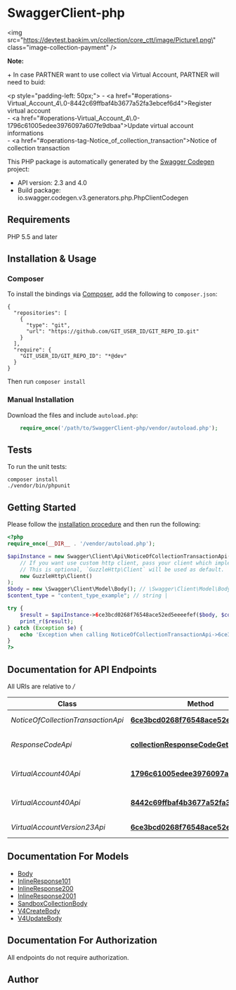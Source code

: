 # SwaggerClient-php
<img src=\"https://devtest.baokim.vn/collection/core_ctt/image/Picture1.png\" class=\"image-collection-payment\" /> <p><strong>Note:</strong></p> <p>+ In case PARTNER want to use collect via Virtual Account, PARTNER will need to buid:</p> <p style=\"padding-left: 50px;\">     - <a href=\"#operations-Virtual_Account_4\\.0-8442c69ffbaf4b3677a52fa3ebcef6d4\">Register virtual account</a> <br>     - <a href=\"#operations-Virtual_Account_4\\.0-1796c61005edee3976097a607fe9dbaa\">Update virtual account informations</a> <br>     - <a href=\"#operations-tag-Notice_of_collection_transaction\">Notice of collection transaction</a> <br> </p>

This PHP package is automatically generated by the [Swagger Codegen](https://github.com/swagger-api/swagger-codegen) project:

- API version: 2.3 and 4.0
- Build package: io.swagger.codegen.v3.generators.php.PhpClientCodegen

## Requirements

PHP 5.5 and later

## Installation & Usage
### Composer

To install the bindings via [Composer](http://getcomposer.org/), add the following to `composer.json`:

```
{
  "repositories": [
    {
      "type": "git",
      "url": "https://github.com/GIT_USER_ID/GIT_REPO_ID.git"
    }
  ],
  "require": {
    "GIT_USER_ID/GIT_REPO_ID": "*@dev"
  }
}
```

Then run `composer install`

### Manual Installation

Download the files and include `autoload.php`:

```php
    require_once('/path/to/SwaggerClient-php/vendor/autoload.php');
```

## Tests

To run the unit tests:

```
composer install
./vendor/bin/phpunit
```

## Getting Started

Please follow the [installation procedure](#installation--usage) and then run the following:

```php
<?php
require_once(__DIR__ . '/vendor/autoload.php');

$apiInstance = new Swagger\Client\Api\NoticeOfCollectionTransactionApi(
    // If you want use custom http client, pass your client which implements `GuzzleHttp\ClientInterface`.
    // This is optional, `GuzzleHttp\Client` will be used as default.
    new GuzzleHttp\Client()
);
$body = new \Swagger\Client\Model\Body(); // \Swagger\Client\Model\Body | 
$content_type = "content_type_example"; // string | 

try {
    $result = $apiInstance->6ce3bcd0268f76548ace52ed5eeeefef($body, $content_type);
    print_r($result);
} catch (Exception $e) {
    echo 'Exception when calling NoticeOfCollectionTransactionApi->6ce3bcd0268f76548ace52ed5eeeefef: ', $e->getMessage(), PHP_EOL;
}
?>
```

## Documentation for API Endpoints

All URIs are relative to */*

Class | Method | HTTP request | Description
------------ | ------------- | ------------- | -------------
*NoticeOfCollectionTransactionApi* | [**6ce3bcd0268f76548ace52ed5eeeefef**](docs/Api/NoticeOfCollectionTransactionApi.md#6ce3bcd0268f76548ace52ed5eeeefef) | **POST** (api partner provide) | (PARTNER Provide)
*ResponseCodeApi* | [**collectionResponseCodeGet**](docs/Api/ResponseCodeApi.md#collectionresponsecodeget) | **GET** Collection response code | Collection response code
*VirtualAccount40Api* | [**1796c61005edee3976097a607fe9dbaa**](docs/Api/VirtualAccount40Api.md#1796c61005edee3976097a607fe9dbaa) | **POST** /api/Sandbox/Collection/V4/update | Update virtual account
*VirtualAccount40Api* | [**8442c69ffbaf4b3677a52fa3ebcef6d4**](docs/Api/VirtualAccount40Api.md#8442c69ffbaf4b3677a52fa3ebcef6d4) | **POST** /api/Sandbox/Collection/V4/create | Create virtual account
*VirtualAccountVersion23Api* | [**6ce3bcd0268f76548ace52ed5eeeefef**](docs/Api/VirtualAccountVersion23Api.md#6ce3bcd0268f76548ace52ed5eeeefef) | **POST** /api/Sandbox/Collection | create &amp; update va

## Documentation For Models

 - [Body](docs/Model/Body.md)
 - [InlineResponse101](docs/Model/InlineResponse101.md)
 - [InlineResponse200](docs/Model/InlineResponse200.md)
 - [InlineResponse2001](docs/Model/InlineResponse2001.md)
 - [SandboxCollectionBody](docs/Model/SandboxCollectionBody.md)
 - [V4CreateBody](docs/Model/V4CreateBody.md)
 - [V4UpdateBody](docs/Model/V4UpdateBody.md)

## Documentation For Authorization

 All endpoints do not require authorization.


## Author



